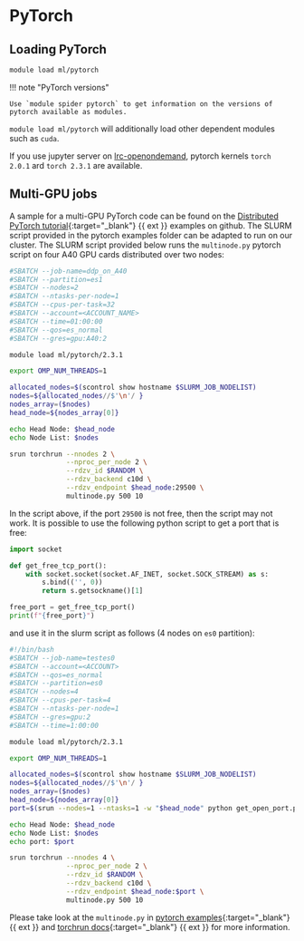 # PyTorch

## Loading PyTorch

``` bash
module load ml/pytorch
```

!!! note "PyTorch versions"

    Use `module spider pytorch` to get information on the versions of pytorch available as modules.

`module load ml/pytorch` will additionally load other dependent modules such as `cuda`.

If you use jupyter server on [lrc-openondemand](../../openondemand/overview.md), pytorch kernels `torch 2.0.1` ard `torch 2.3.1` are available.  

## Multi-GPU jobs

A sample for a multi-GPU PyTorch code can be found on the [Distributed PyTorch tutorial](https://github.com/pytorch/examples/tree/main/distributed/ddp-tutorial-series){:target="_blank"} {{ ext }} examples on github. The SLURM script provided in the pytorch examples folder can be adapted to run on our cluster. The SLURM script provided below runs the `multinode.py` pytorch script on four A40 GPU cards distributed over two nodes:

``` bash title="multinode_torchrun_es1.sh"
#SBATCH --job-name=ddp_on_A40
#SBATCH --partition=es1
#SBATCH --nodes=2
#SBATCH --ntasks-per-node=1
#SBATCH --cpus-per-task=32
#SBATCH --account=<ACCOUNT_NAME>
#SBATCH --time=01:00:00
#SBATCH --qos=es_normal
#SBATCH --gres=gpu:A40:2

module load ml/pytorch/2.3.1

export OMP_NUM_THREADS=1

allocated_nodes=$(scontrol show hostname $SLURM_JOB_NODELIST)
nodes=${allocated_nodes//$'\n'/ }
nodes_array=($nodes)
head_node=${nodes_array[0]}

echo Head Node: $head_node
echo Node List: $nodes

srun torchrun --nnodes 2 \
              --nproc_per_node 2 \
              --rdzv_id $RANDOM \
              --rdzv_backend c10d \
              --rdzv_endpoint $head_node:29500 \
              multinode.py 500 10
```

In the script above, if the port `29500` is not free, then the script may not work. It is possible to use the following python script to get a port that is free:

```python title="get_open_port.py"
import socket

def get_free_tcp_port():
    with socket.socket(socket.AF_INET, socket.SOCK_STREAM) as s:
        s.bind(('', 0))
        return s.getsockname()[1]

free_port = get_free_tcp_port()
print(f"{free_port}")
```

and use it in the slurm script as follows (4 nodes on `es0` partition):

```bash title="multinode_torchrun_es0.sh"
#!/bin/bash
#SBATCH --job-name=testes0
#SBATCH --account=<ACCOUNT>
#SBATCH --qos=es_normal
#SBATCH --partition=es0
#SBATCH --nodes=4
#SBATCH --cpus-per-task=4
#SBATCH --ntasks-per-node=1
#SBATCH --gres=gpu:2
#SBATCH --time=1:00:00

module load ml/pytorch/2.3.1

export OMP_NUM_THREADS=1

allocated_nodes=$(scontrol show hostname $SLURM_JOB_NODELIST)
nodes=${allocated_nodes//$'\n'/ }
nodes_array=($nodes)
head_node=${nodes_array[0]}
port=$(srun --nodes=1 --ntasks=1 -w "$head_node" python get_open_port.py)

echo Head Node: $head_node
echo Node List: $nodes
echo port: $port

srun torchrun --nnodes 4 \
              --nproc_per_node 2 \
              --rdzv_id $RANDOM \
              --rdzv_backend c10d \
              --rdzv_endpoint $head_node:$port \
              multinode.py 500 10
```

Please take look at the `multinode.py` in [pytorch examples](https://github.com/pytorch/examples/tree/main/distributed/ddp-tutorial-series){:target="_blank"} {{ ext }} and [torchrun docs](https://docs.pytorch.org/docs/stable/elastic/run.html){:target="_blank"} {{ ext }} for more information.